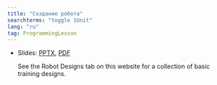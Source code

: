 ```yaml
---
title: "Создание робота"
searchterms: "toggle 1Unit"
lang: "ru"
tag: ProgrammingLesson
---
```

 <ul>
 <li class="ng-binding">Slides:
 <a href="ProgrammingLessons/BuildingARobotRU.pptx">PPTX</a>,
 <a href="ProgrammingLessons/BuildingARobotRU.pdf">PDF</a>

See the Robot Designs tab on this website for a collection of basic training designs.
 </li>
 </ul>
